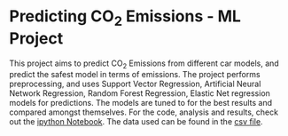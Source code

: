 # Predicting CO<sub>2</sub> Emissions - ML Project

This project aims to predict CO<sub>2</sub> Emissions from different car models, and predict the safest model in terms of emissions.
The project performs preprocessing, and uses Support Vector Regression, Artificial Neural Network Regression, Random Forest Regression, Elastic Net regression models for predictions.
The models are tuned to for the best results and compared amongst themselves.
For the code, analysis and results, check out the [ipython Notebook](./Team16_Project/Team16_Project.ipynb).
The data used can be found in the [csv file](./Team16_Project/Team16_Carbon_Emissions.csv).
